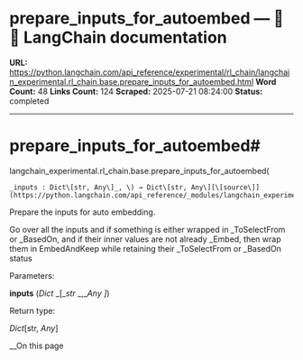 # prepare_inputs_for_autoembed — 🦜🔗 LangChain  documentation

**URL:** https://python.langchain.com/api_reference/experimental/rl_chain/langchain_experimental.rl_chain.base.prepare_inputs_for_autoembed.html
**Word Count:** 48
**Links Count:** 124
**Scraped:** 2025-07-21 08:24:00
**Status:** completed

---

# prepare\_inputs\_for\_autoembed\#

langchain\_experimental.rl\_chain.base.prepare\_inputs\_for\_autoembed\(

    _inputs : Dict\[str, Any\]_, \) → Dict\[str, Any\][\[source\]](https://python.langchain.com/api_reference/_modules/langchain_experimental/rl_chain/base.html#prepare_inputs_for_autoembed)\#     

Prepare the inputs for auto embedding.

Go over all the inputs and if something is either wrapped in \_ToSelectFrom or \_BasedOn, and if their inner values are not already \_Embed, then wrap them in EmbedAndKeep while retaining their \_ToSelectFrom or \_BasedOn status

Parameters:     

**inputs** \(_Dict_ _\[__str_ _,__Any_ _\]_\)

Return type:     

_Dict_\[str, _Any_\]

__On this page